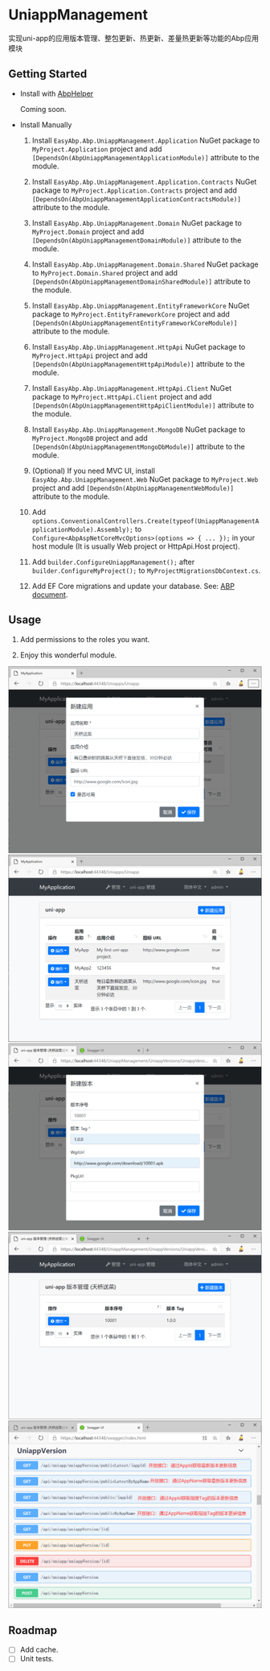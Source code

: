 # UniappManagement
实现uni-app的应用版本管理、整包更新、热更新、差量热更新等功能的Abp应用模块

## Getting Started

* Install with [AbpHelper](https://github.com/EasyAbp/AbpHelper.GUI)

    Coming soon.

* Install Manually

    1. Install `EasyAbp.Abp.UniappManagement.Application` NuGet package to `MyProject.Application` project and add `[DependsOn(AbpUniappManagementApplicationModule)]` attribute to the module.

    1. Install `EasyAbp.Abp.UniappManagement.Application.Contracts` NuGet package to `MyProject.Application.Contracts` project and add `[DependsOn(AbpUniappManagementApplicationContractsModule)]` attribute to the module.

    1. Install `EasyAbp.Abp.UniappManagement.Domain` NuGet package to `MyProject.Domain` project and add `[DependsOn(AbpUniappManagementDomainModule)]` attribute to the module.

    1. Install `EasyAbp.Abp.UniappManagement.Domain.Shared` NuGet package to `MyProject.Domain.Shared` project and add `[DependsOn(AbpUniappManagementDomainSharedModule)]` attribute to the module.

    1. Install `EasyAbp.Abp.UniappManagement.EntityFrameworkCore` NuGet package to `MyProject.EntityFrameworkCore` project and add `[DependsOn(AbpUniappManagementEntityFrameworkCoreModule)]` attribute to the module.

    1. Install `EasyAbp.Abp.UniappManagement.HttpApi` NuGet package to `MyProject.HttpApi` project and add `[DependsOn(AbpUniappManagementHttpApiModule)]` attribute to the module.

    1. Install `EasyAbp.Abp.UniappManagement.HttpApi.Client` NuGet package to `MyProject.HttpApi.Client` project and add `[DependsOn(AbpUniappManagementHttpApiClientModule)]` attribute to the module.

    1. Install `EasyAbp.Abp.UniappManagement.MongoDB` NuGet package to `MyProject.MongoDB` project and add `[DependsOn(AbpUniappManagementMongoDbModule)]` attribute to the module.

    1. (Optional) If you need MVC UI, install `EasyAbp.Abp.UniappManagement.Web` NuGet package to `MyProject.Web` project and add `[DependsOn(AbpUniappManagementWebModule)]` attribute to the module.
    
    1. Add `options.ConventionalControllers.Create(typeof(UniappManagementApplicationModule).Assembly);` to `Configure<AbpAspNetCoreMvcOptions>(options => { ... });` in your host module (It is usually Web project or HttpApi.Host project).

    1. Add `builder.ConfigureUniappManagement();` after `builder.ConfigureMyProject();` to `MyProjectMigrationsDbContext.cs`.

    1. Add EF Core migrations and update your database. See: [ABP document](https://docs.abp.io/en/abp/latest/Tutorials/Part-1?UI=MVC#add-new-migration-update-the-database).

## Usage

1. Add permissions to the roles you want.

1. Enjoy this wonderful module.

![Notifications](doc/images/NewApp.png)
![AppList](doc/images/AppList.png)
![NewVersion](doc/images/NewVersion.png)
![VersionList](doc/images/VersionList.png)
![WebApis](doc/images/WebApis.png)

## Roadmap

- [ ] Add cache.
- [ ] Unit tests.
